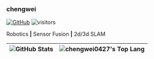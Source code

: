 ### chengwei

[![GitHub](https://img.shields.io/github/followers/chengwei0427?label=follow&style=social)](https://github.com/chengwei0427) <!--   ![Profile views](https://gpvc.arturio.dev/chengwei0427)-->  ![visitors](https://visitor-badge.laobi.icu/badge?page_id=chengwei0427)

Robotics **|** Sensor Fusion **|** 2d/3d SLAM

| ![GitHub Stats](https://github-readme-stats.vercel.app/api?username=chengwei0427&show_icons=true&icon_color=CE1D2D&title_color=718096&count_private=true&include_all_commits=true) | ![chengwei0427's Top Lang](https://github-readme-stats.vercel.app/api/top-langs/?username=chengwei0427&layout=compact) |
|---|---|

